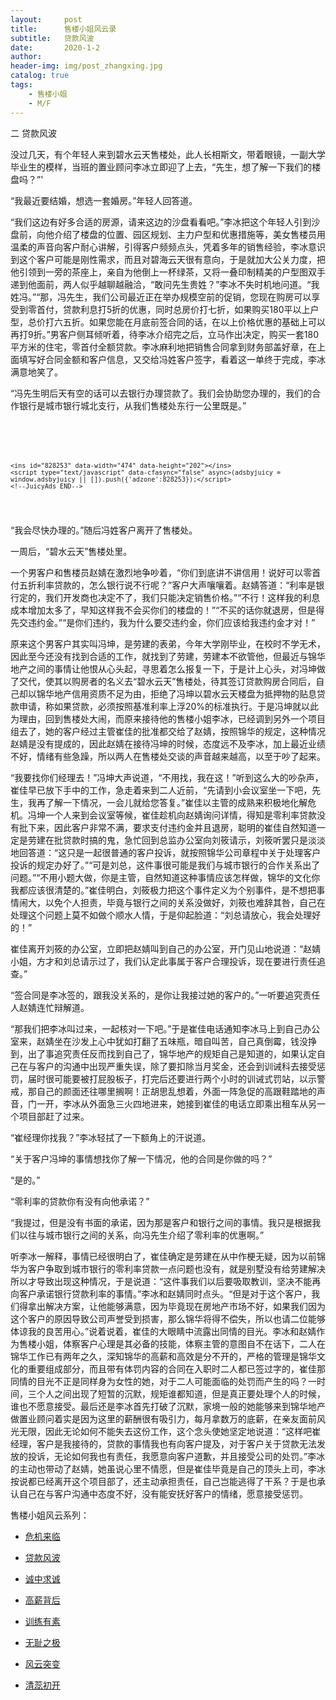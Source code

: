 ```yaml
---
layout:     post
title:      售楼小姐风云录
subtitle:   贷款风波
date:       2020-1-2
author:     
header-img: img/post_zhangxing.jpg
catalog: true
tags:
    - 售楼小姐
    - M/F
---
```



二 贷款风波

没过几天，有个年轻人来到碧水云天售楼处，此人长相斯文，带着眼镜，一副大学毕业生的模样，当班的置业顾问李冰立即迎了上去，“先生，想了解一下我们的楼盘吗？”' 

“我最近要结婚，想选一套婚房。”年轻人回答道。

 “我们这边有好多合适的房源，请来这边的沙盘看看吧。”李冰把这个年轻人引到沙盘前，向他介绍了楼盘的位置、园区规划、主力户型和优惠措施等，美女售楼员用温柔的声音向客户耐心讲解，引得客户频频点头，凭着多年的销售经验，李冰意识到这个客户可能是刚性需求，而且对碧海云天很有意向，于是就加大公关力度，把他引领到一旁的茶座上，亲自为他倒上一杯绿茶，又将一叠印制精美的户型图双手递到他面前，两人似乎越聊越融洽，“敢问先生贵姓？”李冰不失时机地问道。“我姓冯。”“那，冯先生，我们公司最近正在举办规模空前的促销，您现在购房可以享受到零首付，贷款利息打5折的优惠，同时总房价打七折，如果购买180平以上户型，总价打六五折。如果您能在月底前签合同的话，在以上价格优惠的基础上可以再打9折。”男客户侧耳倾听着，待李冰介绍完之后，立马作出决定，购买一套180平方米的住宅，零首付全额贷款。李冰麻利地把销售合同拿到财务部盖好章，在上面填写好合同金额和客户信息，又交给冯姓客户签字，看着这一单终于完成，李冰满意地笑了。

 “冯先生明后天有空的话可以去银行办理贷款了。我们会协助您办理的，我们的合作银行是城市银行城北支行，从我们售楼处东行一公里既是。”

<pre><code data-trim>
<!-- JuicyAds v3.1 -->
    <script type="text/javascript" data-cfasync="false" async src="https://poweredby.jads.co/js/jads.js"></script>
    <ins id="828253" data-width="474" data-height="202"></ins>
    <script type="text/javascript" data-cfasync="false" async>(adsbyjuicy = window.adsbyjuicy || []).push({'adzone':828253});</script>
    <!--JuicyAds END-->

 </code></pre>
 
“我会尽快办理的。”随后冯姓客户离开了售楼处。

一周后，“碧水云天”售楼处里。

一个男客户和售楼员赵婧在激烈地争吵着，“你们到底讲不讲信用！说好可以零首付五折利率贷款的，怎么银行说不行呢？”客户大声嚷嚷着。赵婧答道：“利率是银行定的，我们开发商也决定不了，我们只能决定销售价格。”“不行！这样我的利息成本增加太多了，早知这样我不会买你们的楼盘的！”“不买的话你就退房，但是得先交违约金。”“是你们违约，我为什么要交违约金，你们应该给我违约金才对！”

原来这个男客户其实叫冯坤，是劳建的表弟，今年大学刚毕业，在校时不学无术，因此至今还没有找到合适的工作，就找到了劳建，劳建本不欲管他，但最近与锦华地产之间的事情让他恨从心头起，寻思着怎么报复一下，于是计上心头，对冯坤做了交代，使其以购房者的名义去“碧水云天”售楼处，待其签订贷款购房合同后，自己却以锦华地产信用资质不足为由，拒绝了冯坤以碧水云天楼盘为抵押物的贴息贷款申请，称如果贷款，必须按照基准利率上浮20%的标准执行。于是冯坤就以此为理由，回到售楼处大闹，而原来接待他的售楼小姐李冰，已经调到另外一个项目组去了，她的客户经过主管崔佳的批准都交给了赵婧，按照锦华的规定，这种情况赵婧是没有提成的，因此赵婧在接待冯坤的时候，态度远不及李冰，加上最近业绩不好，情绪有些急躁，所以两人在售楼处交谈的声音越来越高，以至于吵了起来。

 “我要找你们经理去！”冯坤大声说道，“不用找，我在这！”听到这么大的吵杂声，崔佳早已放下手中的工作，急走着来到二人近前，“先请到小会议室坐一下吧，先生，我再了解一下情况，一会儿就给您答复。”崔佳以主管的成熟来积极地化解危机。冯坤一个人来到会议室等候，崔佳趁机向赵婧询问详情，得知是零利率贷款没有批下来，因此客户非常不满，要求支付违约金并且退房，聪明的崔佳自然知道一定是劳建在批贷款时搞的鬼，急忙回到总监办公室向刘筱请示，刘筱听罢只是淡淡地回答道：“这只是一起很普通的客户投诉，就按照锦华公司章程中关于处理客户投诉的规定办好了。”“可是刘总，这件事很可能是我们与城市银行的合作关系出了问题。”“不用小题大做，你是主管，自然知道这种事情应该怎样做，锦华的文化你我都应该很清楚的。”崔佳明白，刘筱极力把这个事件定义为个别事件，是不想把事情闹大，以免个人担责，毕竟与银行之间的关系没做好，刘筱也难辞其咎，自己在处理这个问题上莫不如做个顺水人情，于是仰起脸道：“刘总请放心，我会处理好的！”

崔佳离开刘筱的办公室，立即把赵婧叫到自己的办公室，开门见山地说道：“赵婧小姐，方才和刘总请示过了，我们认定此事属于客户合理投诉，现在要进行责任追查。”

 “签合同是李冰签的，跟我没关系的，是你让我接过她的客户的。”一听要追究责任人赵婧连忙辩解道。

 “那我们把李冰叫过来，一起核对一下吧。”于是崔佳电话通知李冰马上到自己办公室来，赵婧坐在沙发上心中犹如打翻了五味瓶，暗自叫苦，自己真倒霉，钱没挣到，出了事追究责任反而找到自己了，锦华地产的规矩自己是知道的，如果认定自己在与客户的沟通中出现严重失误，除了要扣除当月奖金，还会到训诫科去接受惩罚，届时很可能要被打屁股板子，打完后还要进行两个小时的训诫式罚站，以示警戒，那自己的颜面还往哪里搁啊！正胡思乱想着，外面一阵急促的高跟鞋踏地的声音，门一开，李冰从外面急三火四地进来，她接到崔佳的电话立即乘出租车从另一个项目部赶了过来。

“崔经理你找我？”李冰轻拭了一下额角上的汗说道。

“关于客户冯坤的事情想找你了解一下情况，他的合同是你做的吗？”

“是的。”

“零利率的贷款你有没有向他承诺？”

“我提过，但是没有书面的承诺，因为那是客户和银行之间的事情。我只是根据我们以往与城市银行之间的关系，向冯先生介绍了零利率的优惠啊。”

听李冰一解释，事情已经很明白了，崔佳确定是劳建在从中作梗无疑，因为以前锦华为客户争取到城市银行的零利率贷款一点问题也没有，就是别墅没有给劳建解决所以才导致出现这种情况，于是说道：“这件事我们以后要吸取教训，坚决不能再向客户承诺银行贷款利率的事情。”李冰和赵婧同时点头。“但是对于这个客户，我们得拿出解决方案，让他能够满意，因为毕竟现在房地产市场不好，如果我们因为这个客户的原因导致公司声誉受到损害，那么锦华将得不偿失，所以也请二位能够体谅我的良苦用心。”说着说着，崔佳的大眼睛中流露出同情的目光。李冰和赵婧作为售楼小姐，体察客户心理是其必备的技能，体察主管的意图自不在话下，二人在锦华工作已有两年之久，深知锦华的高薪和高效是分不开的，严格的管理是锦华文化的重要组成部分，而且带有体罚内容的合同在入职时二人都已签过字的，崔佳那同情的目光不正是同样身为女性的她，对于二人可能面临的处罚而产生的吗？一时间，三个人之间出现了短暂的沉默，规矩谁都知道，但是真正要处理个人的时候，谁也不愿意接受。最后还是李冰首先打破了沉默，家境一般的她能够来到锦华地产做置业顾问着实是因为这里的薪酬很有吸引力，每月拿数万的底薪，在亲友面前风光无限，因此无论如何不能失去这份工作，这个念头使她坚定地说道：“这样吧崔经理，客户是我接待的，贷款的事情我也有向客户提及，对于客户关于贷款无法发放的投诉，无论如何我也有责任，我愿意向客户道歉，并且接受公司的处罚。”李冰的主动也带动了赵婧，她虽说心里不情愿，但是崔佳毕竟是自己的顶头上司，李冰按说都已经离开这个项目部了，还主动承担责任，自己岂能逃得了干系？于是也承认自己在与客户沟通中态度不好，没有能安抚好客户的情绪，愿意接受惩罚。



售楼小姐风云系列：

- [危机来临](http://childinside.club/2020/01/02/%E5%8D%B1%E6%9C%BA%E6%9D%A5%E4%B8%B4/)

- [贷款风波](http://childinside.club/2020/01/02/%E8%B4%B7%E6%AC%BE%E9%A3%8E%E6%B3%A2/)

- [诚中求诚](http://childinside.club/2020/01/02/%E8%AF%9A%E4%B8%AD%E6%B1%82%E8%AF%9A/)

- [高薪背后](http://childinside.club/2020/01/02/%E9%AB%98%E8%96%AA%E8%83%8C%E5%90%8E/)

- [训练有素](http://childinside.club/2020/01/07/%E8%AE%AD%E7%BB%83%E6%9C%89%E7%B4%A0/)

- [无耻之极](http://childinside.club/2020/01/12/%E6%97%A0%E8%80%BB%E4%B9%8B%E6%9E%81/)

- [风云突变](http://childinside.club/2020/01/14/%E9%A3%8E%E4%BA%91%E7%AA%81%E5%8F%98/)

- [清蕊初开](http://childinside.club/2020/01/16/%E6%B8%85%E8%95%8A%E5%88%9D%E5%BC%80/)